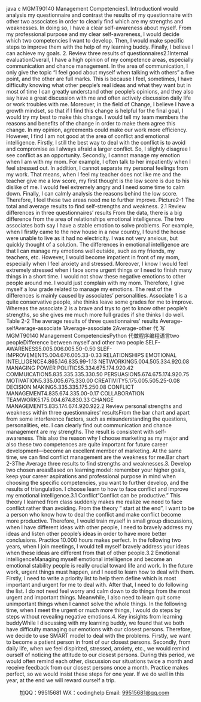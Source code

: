 java c
MGMT90140
Management Competencies1.   IntroductionI would analysis my questionnaire and contrast the results of my questionnaire with other two associates in order to clearly find which are my strengths and weaknesses. In doing so, I have a clear self-awareness about myself. From my professional purpose and my clear self-awareness, I would decide which two competencies I want to develop. Then, I would make specific steps to improve them with the help of my learning buddy. Finally, I believe I can achieve my goals.
2.   Review three results of questionnaires2.1Internal evaluationOverall, I have a high opinion of my competence areas, especially communication and chance management. In the area of communication, I only give the topic “I feel good about myself when talking with others” a five point, and the other are full marks. This is because I feel, sometimes, I have difficulty knowing what other people’s real ideas and what they want but in most of time I can greatly understand other people’s opinions, and they also say have a great discussion with me and often actively discussion daily life or work troubles with me.    Moreover, in the field of Change, I believe I have a growth mindset, so that if I find this change is helpful for the final goal, I would try my best to make this change. I would tell my team members the reasons and benefits of the change in order to make them agree this change. In my opinion, agreements could make our work more efficiency.
However, I find I am not good at the area of conflict and emotional intelligence. Firstly, I still the best way to deal with the conflict is to avoid and compromise as I always afraid a larger conflict. So, I slightly disagree I see conflict as an opportunity. Secondly, I cannot manage my emotion when I am with my mom. For example, I often talk to her impatiently when I feel stressed out. In addition, I cannot separate my personal feelings from my work. That means, when I feel my teacher does not like me and the teacher give me a low score, my first thought is the low score is due to his dislike of me. I would feel extremely angry and I need some time to calm down. Finally, I can calmly analysis the reasons behind the low score. Therefore, I feel these two areas need me to further improve.
Picture2-1
The total and average results to find self-strengths and weakness.   2.1   Review differences in three questionnaires’ results
From the data, there is a big difference from the area of relationships  emotional intelligence. The two associates both say I have a stable emotion to solve problems. For example, when I firstly came to the new house in a new country, I found the house were unable to live as it had no electricity. I was not very anxious, but quickly thought of a solution. The differences in emotional intelligence are that I can manage my emotions well outside, such as my friends, my teachers, etc. However, I would become impatient in front of my mom, especially when I feel anxiety and stressed. Moreover, I know I would feel extremely stressed when i face some urgent things or I need to finish many things in a short time. I would not show these negative emotions to other people around me. I would just complain with my mom. Therefore, I give myself a low grade related to manage my emotions.
The rest of the differences is mainly caused by associates’ personalities. Associate 1 is a quite conservative people, she thinks leave some grades for me to improve. Whereas the associate   2 is a brave and trys to get to know other people’s strengths, so she gives me much more full grades if she thinks I do well.
Table 2-2
The average results of three questionnaires’ results   Average-selfAverage-associate 1Average-associate 2Average-other 代 写MGMT90140 Management CompetenciesPython
代做程序编程语言two peopleDifference between myself and other two people
SELF-AWARENESS5.005.006.005.50-0.50
SLEF-IMPROVEMENT5.004.676.005.33-0.33
RELATIONSHIPS  EMOTIONAL INTELLIGENCE4.865.146.835.99-1.13
NETWORKING5.004.505.334.920.08
MANAGING POWER  POLITICS5.334.675.174.920.42
COMMUICATION5.835.335.335.330.50
PERSUASION5.674.675.174.920.75
MOTIVATION5.335.005.675.330.00
CREATIVITY5.175.005.505.25-0.08
DECISION MAKING5.335.335.175.250.08
CONFLICT MANAGEMENT4.835.674.335.00-0.17
COLLABORATION  TEAMWORK5.175.004.674.830.33
CHANGE MANAGEMENT5.835.174.674.920.922.2   Review personal strengths and weakness within three questionnaires’ resultsFrom the bar chart and apart from some interference factors, such as misunderstanding the questions, personalities, etc. I can clearly find out communication and chance management are my strengths. The result is consistent with self-awareness. This also the reason why I choose marketing as my major and also these two competences are quite important for future career development—become an excellent member of marketing. At the same time, we can find conflict management are the weakness for me.Bar chart 2-3The Average three results to find strengths and weaknesses.3.   Develop two chosen areasBased on learning model: remember your higher goals, keep your career aspirations and professional purpose in mind when choosing the specific competencies, you want to further develop, and the results of triangulation. I choose learn to how to face conflict and improve my emotional intelligence.3.1   Conflict“Conflict can be productive.” This theory I learned from class suddenly makes me realize we need to face conflict rather than avoiding. From the theory “ start at the end”, I want to be a person who know how to deal the conflict and make conflict become more productive. Therefore, I would train myself in small group discussions, when I have different ideas with other people, I need to bravely address my ideas and listen other people’s ideas in order to have more better conclusions. Practice 10.000 hours makes perfect. In the following two years, when I join meetings, I would tell myself bravely address your ideas when these ideas are different from that of other people.3.2   Emotional intelligenceManaging myself emotional intelligence and become an emotional stability people is really crucial toward life and work. In the future work, urgent things must happen, and I need to learn how to deal with them. Firstly, I need to write a priority list to help them define which is most important and urgent for me to deal with. After that, I need to do following the list. I do not need feel worry and calm down to do things from the most urgent and important things. Meanwhile, I also need to learn quit some unimportant things when I cannot solve the whole things. In the following time, when I meet the urgent or much more things, I would do steps by steps without revealing negative emotions.4.   Key insights from learning buddyWhile I discussing with my learning buddy, we found that we both have difficulty managing our emotions with our closest persons. Therefore, we decide to use SMART model to deal with the problems. Firstly, we want to become a patient person in front of our closest persons. Secondly, from daily life, when we feel dispirited, stressed, anxiety, etc., we would remind ourself of noticing the attitude to our closest persons. During this period, we would often remind each other, discussion our situations twice a month and receive feedback from our closest persons once a month. Practice makes perfect, so we would insist these steps for one year. If we do well in this year, at the end we will reward ourself a trip.      

         
加QQ：99515681  WX：codinghelp  Email: 99515681@qq.com
